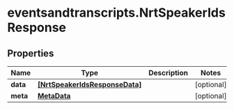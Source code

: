 # eventsandtranscripts.NrtSpeakerIdsResponse

## Properties

Name | Type | Description | Notes
------------ | ------------- | ------------- | -------------
**data** | [**[NrtSpeakerIdsResponseData]**](NrtSpeakerIdsResponseData.md) |  | [optional] 
**meta** | [**MetaData**](MetaData.md) |  | [optional] 


